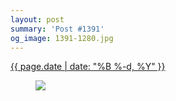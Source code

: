 ```yaml
---
layout: post
summary: 'Post #1391'
og_image: 1391-1280.jpg
---
```


<div class="post">
 <time>
  <a href="/1391">
   {{ page.date | date: "%B %-d, %Y" }}
  </a>
 </time>
 <a href="/1391">
  <figure data-taken="5/22/2021">
   <img sizes="(min-width: 700px) 50vw, calc(100vw - 2rem)" src="{{ site.assets_url }}/1391-640.jpg" srcset="{{ site.assets_url }}/1391-320.jpg 320w, {{ site.assets_url }}/1391-640.jpg 640w, {{ site.assets_url }}/1391-960.jpg 960w, {{ site.assets_url }}/1391-1280.jpg 1280w"/>
  </figure>
 </a>
</div>
